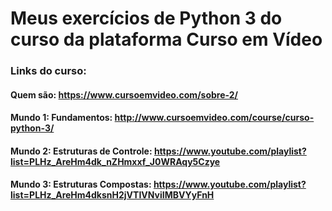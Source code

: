 # Meus exercícios de Python 3 do curso da plataforma Curso em Vídeo

### Links do curso:

#### Quem são: https://www.cursoemvideo.com/sobre-2/

#### Mundo 1: Fundamentos: http://www.cursoemvideo.com/course/curso-python-3/

#### Mundo 2: Estruturas de Controle: https://www.youtube.com/playlist?list=PLHz_AreHm4dk_nZHmxxf_J0WRAqy5Czye

#### Mundo 3: Estruturas Compostas: https://www.youtube.com/playlist?list=PLHz_AreHm4dksnH2jVTIVNviIMBVYyFnH

